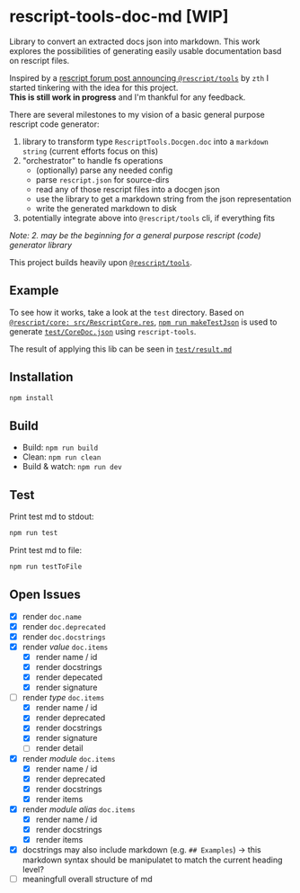 # rescript-tools-doc-md [WIP]

Library to convert an extracted docs json into markdown. This work explores the possibilities of generating easily usable documentation basd on rescript files.

Inspired by a [rescript forum post announcing `@rescript/tools`](https://forum.rescript-lang.org/t/ann-rescript-language-server-and-rescript-tools-released/4819?u=woeps) by `zth` I started tinkering with the idea for this project.  
**This is still work in progress** and I'm thankful for any feedback.

There are several milestones to my vision of a basic general purpose rescript code generator:

1. library to transform type `RescriptTools.Docgen.doc` into a `markdown string` (current efforts focus on this)
2. "orchestrator" to handle fs operations
   - (optionally) parse any needed config
   - parse `rescript.json` for source-dirs
   - read any of those rescript files into a docgen json
   - use the library to get a markdown string from the json representation
   - write the generated markdown to disk
3. potentially integrate above into `@rescript/tools` cli, if everything fits

_Note: 2. may be the beginning for a general purpose rescript (code) generator library_

This project builds heavily upon [`@rescript/tools`](https://github.com/rescript-lang/rescript-vscode/tree/master/tools).

## Example

To see how it works, take a look at the `test` directory.
Based on [`@rescript/core: src/RescriptCore.res`](https://github.com/rescript-association/rescript-core/blob/main/src/RescriptCore.res), [`npm run makeTestJson`](https://github.com/woeps/rescript-tools-doc-md/blob/7c66aa9dd34fe5d7f3b48ee823f57d8fca6cd171/package.json#L8) is used to generate [`test/CoreDoc.json`](https://github.com/woeps/rescript-tools-doc-md/blob/7c66aa9dd34fe5d7f3b48ee823f57d8fca6cd171/test/CoreDoc.json) using `rescript-tools`.

The result of applying this lib can be seen in [`test/result.md`](https://github.com/woeps/rescript-tools-doc-md/blob/7c66aa9dd34fe5d7f3b48ee823f57d8fca6cd171/test/result.md)

## Installation

```sh
npm install
```

## Build

- Build: `npm run build`
- Clean: `npm run clean`
- Build & watch: `npm run dev`

## Test

Print test md to stdout:

```sh
npm run test
```

Print test md to file:

```sh
npm run testToFile
```

## Open Issues

- [x] render `doc.name`
- [x] render `doc.deprecated`
- [x] render `doc.docstrings`
- [x] render _value_ `doc.items`
  - [x] render name / id
  - [x] render docstrings
  - [x] render depecated
  - [x] render signature
- [ ] render _type_ `doc.items`
  - [x] render name / id
  - [x] render deprecated
  - [x] render docstrings
  - [x] render signature
  - [ ] render detail
- [x] render _module_ `doc.items`
  - [x] render name / id
  - [x] render deprecated
  - [x] render docstrings
  - [x] render items
- [x] render _module alias_ `doc.items`
  - [x] render name / id
  - [x] render docstrings
  - [x] render items
- [x] docstrings may also include markdown (e.g. `## Examples`) -> this markdown syntax should be manipulatet to match the current heading level?
- [ ] meaningfull overall structure of md
